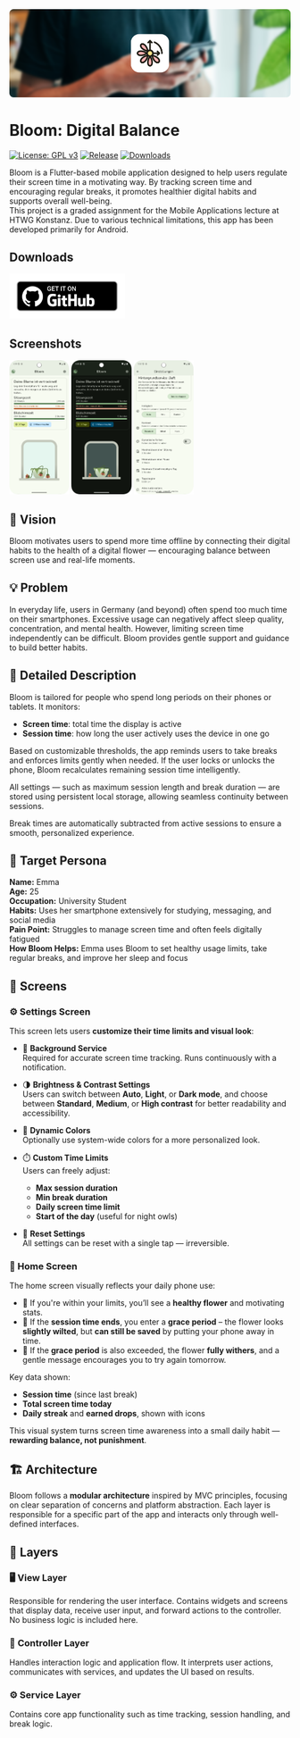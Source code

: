<img src="assets/github/header.png" />

# Bloom: Digital Balance

[![License: GPL v3](https://img.shields.io/badge/License-GPLv3-blue.svg)](https://www.gnu.org/licenses/gpl-3.0)  [![Release](https://img.shields.io/github/v/release/patzly/bloom_flutter?label=Release)](https://github.com/patzly/bloom_flutter/releases)  [![Downloads](https://img.shields.io/github/downloads/patzly/bloom_flutter/total.svg?label=Downloads)](https://github.com/patzly/bloom_flutter/releases)

Bloom is a Flutter-based mobile application designed to help users regulate their screen time in a motivating way. By tracking screen time and encouraging regular breaks, it promotes healthier digital habits and supports overall well-being.  
This project is a graded assignment for the Mobile Applications lecture at HTWG Konstanz. Due to various technical limitations, this app has been developed primarily for Android.

## Downloads

<a href='https://github.com/patzly/bloom_flutter/releases'><img alt='Get it on GitHub' height="80" src='assets/github/badge_github.png'/></a>

## Screenshots

<a href="https://raw.githubusercontent.com/patzly/bloom_flutter/main/assets/github/screenshots/home_screen.png"><img src="assets/github/screenshots/home_screen.png" alt="Home Screen" height="240px"/></a>
<a href="https://raw.githubusercontent.com/patzly/bloom_flutter/main/assets/github/screenshots/settings_screen.png"><img src="assets/github/screenshots/dark_home_screen.png" alt="Settings Screen" height="240px"/></a>
<a href="https://raw.githubusercontent.com/patzly/bloom_flutter/main/assets/github/screenshots/settings_screen.png"><img src="assets/github/screenshots/settings_screen.png" alt="Settings Screen" height="240px"/></a>


## 🧭 Vision

Bloom motivates users to spend more time offline by connecting their digital habits to the health of a digital flower — encouraging balance between screen use and real-life moments.

## 💡 Problem

In everyday life, users in Germany (and beyond) often spend too much time on their smartphones. Excessive usage can negatively affect sleep quality, concentration, and mental health. However, limiting screen time independently can be difficult. Bloom provides gentle support and guidance to build better habits.

## 📖 Detailed Description

Bloom is tailored for people who spend long periods on their phones or tablets. It monitors:

- **Screen time**: total time the display is active
- **Session time**: how long the user actively uses the device in one go

Based on customizable thresholds, the app reminds users to take breaks and enforces limits gently when needed. If the user locks or unlocks the phone, Bloom recalculates remaining session time intelligently.

All settings — such as maximum session length and break duration — are stored using persistent local storage, allowing seamless continuity between sessions.

Break times are automatically subtracted from active sessions to ensure a smooth, personalized experience.

## 👤 Target Persona

**Name:** Emma  
**Age:** 25  
**Occupation:** University Student  
**Habits:** Uses her smartphone extensively for studying, messaging, and social media  
**Pain Point:** Struggles to manage screen time and often feels digitally fatigued  
**How Bloom Helps:** Emma uses Bloom to set healthy usage limits, take regular breaks, and improve her sleep and focus

## 📱 Screens

### ⚙️ Settings Screen

This screen lets users **customize their time limits and visual look**:

- 🔋 **Background Service**  
  Required for accurate screen time tracking. Runs continuously with a notification.

- 🌗 **Brightness & Contrast Settings**  
  Users can switch between **Auto**, **Light**, or **Dark mode**, and choose between **Standard**, **Medium**, or **High contrast** for better readability and accessibility.

- 🎨 **Dynamic Colors**  
  Optionally use system-wide colors for a more personalized look.

- ⏱️ **Custom Time Limits**  
  Users can freely adjust:
  - **Max session duration**
  - **Min break duration**
  - **Daily screen time limit**
  - **Start of the day** (useful for night owls)

- 🔄 **Reset Settings**  
  All settings can be reset with a single tap — irreversible.


### 🌼 Home Screen

The home screen visually reflects your daily phone use:

- 🌱 If you're within your limits, you’ll see a **healthy flower** and motivating stats.
- 🌾 If the **session time ends**, you enter a **grace period** – the flower looks **slightly wilted**, but **can still be saved** by putting your phone away in time.
- 🥀 If the **grace period** is also exceeded, the flower **fully withers**, and a gentle message encourages you to try again tomorrow.

Key data shown:
- **Session time** (since last break)
- **Total screen time today**
- **Daily streak** and **earned drops**, shown with icons

This visual system turns screen time awareness into a small daily habit — **rewarding balance, not punishment**.

## 🏗 **Architecture**

Bloom follows a **modular architecture** inspired by MVC principles, focusing on clear separation of concerns and platform abstraction. Each layer is responsible for a specific part of the app and interacts only through well-defined interfaces.

## 🧱 **Layers**

### 🖥️ **View Layer**  
Responsible for rendering the user interface. Contains widgets and screens that display data, receive user input, and forward actions to the controller. No business logic is included here.

### 🧩 **Controller Layer**  
Handles interaction logic and application flow. It interprets user actions, communicates with services, and updates the UI based on results.

### ⚙️ **Service Layer**  
Contains core app functionality such as time tracking, session handling, and break logic.


